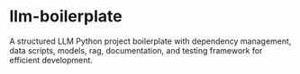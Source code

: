 # llm-boilerplate
A structured LLM Python project boilerplate with dependency management, data scripts, models, rag, documentation, and testing framework for efficient development.
